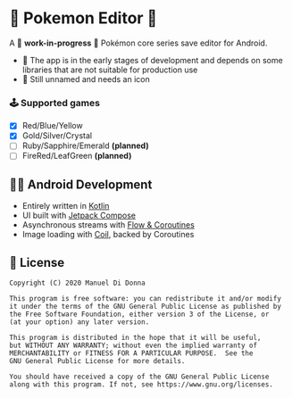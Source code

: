 # :dna: Pokemon Editor :rocket:

A :construction: **work-in-progress** :construction: Pokémon core series save editor for Android. 
- :construction_worker: The app is in the early stages of development and depends on some libraries that are not suitable for production use
- :construction_worker: Still unnamed and needs an icon
### :joystick: Supported games
- [x] Red/Blue/Yellow
- [x] Gold/Silver/Crystal
- [ ] Ruby/Sapphire/Emerald **(planned)**
- [ ] FireRed/LeafGreen **(planned)**

 ## :man_technologist: Android Development 
 - Entirely written in [Kotlin](https://kotlinlang.org/)
 - UI built with [Jetpack Compose](https://developer.android.com/jetpack/compose)
 - Asynchronous  streams with [Flow & Coroutines](https://github.com/Kotlin/kotlinx.coroutines)
 - Image loading with [Coil](https://github.com/coil-kt/coil), backed by Coroutines

## :scroll: License
<pre><code>Copyright (C) 2020 Manuel Di Donna

This program is free software: you can redistribute it and/or modify
it under the terms of the GNU General Public License as published by
the Free Software Foundation, either version 3 of the License, or
(at your option) any later version.

This program is distributed in the hope that it will be useful,
but WITHOUT ANY WARRANTY; without even the implied warranty of
MERCHANTABILITY or FITNESS FOR A PARTICULAR PURPOSE.  See the
GNU General Public License for more details.

You should have received a copy of the GNU General Public License
along with this program. If not, see https://www.gnu.org/licenses.
</code></pre>

